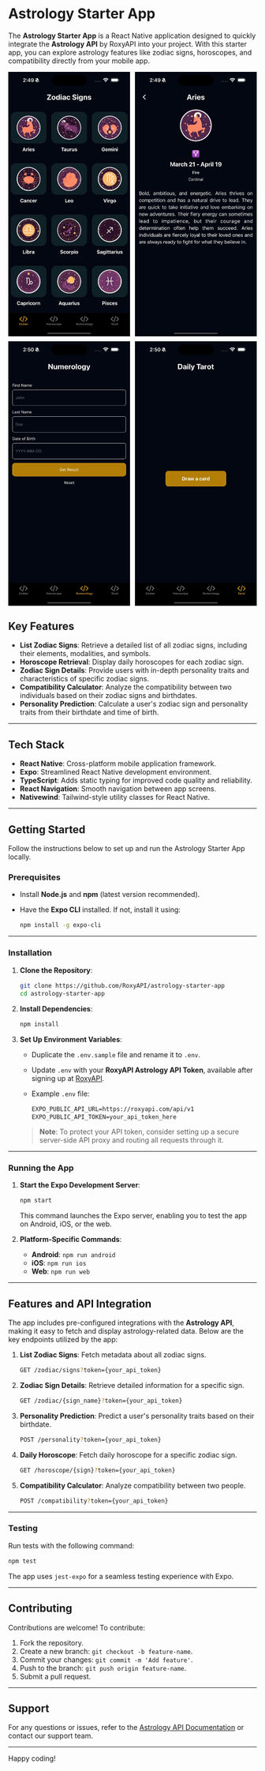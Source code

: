 # Astrology Starter App

The **Astrology Starter App** is a React Native application designed to quickly integrate the **Astrology API** by RoxyAPI into your project. With this starter app, you can explore astrology features like zodiac signs, horoscopes, and compatibility directly from your mobile app.

<div style="display: grid; grid-template-columns: repeat(2, 1fr); gap: 10px;">
  <img src="./assets/screenshot1.jpeg" alt="Zodiac Screen" style="width: 100%;">
  <img src="./assets/screenshot2.jpeg" alt="Zodiac Details" style="width: 100%;">
  <img src="./assets/screenshot3.jpeg" alt="Numerology Screen" style="width: 100%;">
  <img src="./assets/screenshot4.jpeg" alt="Tarot Screen" style="width: 100%;">
</div>

## Key Features

- **List Zodiac Signs**: Retrieve a detailed list of all zodiac signs, including their elements, modalities, and symbols.
- **Horoscope Retrieval**: Display daily horoscopes for each zodiac sign.
- **Zodiac Sign Details**: Provide users with in-depth personality traits and characteristics of specific zodiac signs.
- **Compatibility Calculator**: Analyze the compatibility between two individuals based on their zodiac signs and birthdates.
- **Personality Prediction**: Calculate a user's zodiac sign and personality traits from their birthdate and time of birth.

---

## Tech Stack

- **React Native**: Cross-platform mobile application framework.
- **Expo**: Streamlined React Native development environment.
- **TypeScript**: Adds static typing for improved code quality and reliability.
- **React Navigation**: Smooth navigation between app screens.
- **Nativewind**: Tailwind-style utility classes for React Native.

---

## Getting Started

Follow the instructions below to set up and run the Astrology Starter App locally.

### Prerequisites

- Install **Node.js** and **npm** (latest version recommended).
- Have the **Expo CLI** installed. If not, install it using:

  ```bash
  npm install -g expo-cli
  ```

---

### Installation

1. **Clone the Repository**:

   ```bash
   git clone https://github.com/RoxyAPI/astrology-starter-app
   cd astrology-starter-app
   ```

2. **Install Dependencies**:

   ```bash
   npm install
   ```

3. **Set Up Environment Variables**:

   - Duplicate the `.env.sample` file and rename it to `.env`.
   - Update `.env` with your **RoxyAPI Astrology API Token**, available after signing up at [RoxyAPI](https://roxyapi.com).
   - Example `.env` file:

     ```plaintext
     EXPO_PUBLIC_API_URL=https://roxyapi.com/api/v1
     EXPO_PUBLIC_API_TOKEN=your_api_token_here
     ```

   > **Note**: To protect your API token, consider setting up a secure server-side API proxy and routing all requests through it.

---

### Running the App

1. **Start the Expo Development Server**:

   ```bash
   npm start
   ```

   This command launches the Expo server, enabling you to test the app on Android, iOS, or the web.

2. **Platform-Specific Commands**:
   - **Android**: `npm run android`
   - **iOS**: `npm run ios`
   - **Web**: `npm run web`

---

## Features and API Integration

The app includes pre-configured integrations with the **Astrology API**, making it easy to fetch and display astrology-related data. Below are the key endpoints utilized by the app:

1. **List Zodiac Signs**: Fetch metadata about all zodiac signs.
   ```bash
   GET /zodiac/signs?token={your_api_token}
   ```

2. **Zodiac Sign Details**: Retrieve detailed information for a specific sign.
   ```bash
   GET /zodiac/{sign_name}?token={your_api_token}
   ```

3. **Personality Prediction**: Predict a user's personality traits based on their birthdate.
   ```bash
   POST /personality?token={your_api_token}
   ```

4. **Daily Horoscope**: Fetch daily horoscope for a specific zodiac sign.
   ```bash
   GET /horoscope/{sign}?token={your_api_token}
   ```

5. **Compatibility Calculator**: Analyze compatibility between two people.
   ```bash
   POST /compatibility?token={your_api_token}
   ```

---

### Testing

Run tests with the following command:

```bash
npm test
```

The app uses `jest-expo` for a seamless testing experience with Expo.

---

## Contributing

Contributions are welcome! To contribute:

1. Fork the repository.
2. Create a new branch: `git checkout -b feature-name`.
3. Commit your changes: `git commit -m 'Add feature'`.
4. Push to the branch: `git push origin feature-name`.
5. Submit a pull request.

---

## Support

For any questions or issues, refer to the [Astrology API Documentation](https://roxyapi.com/docs/astrology) or contact our support team.

---

Happy coding!

